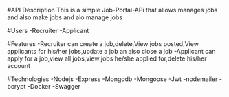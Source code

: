 #API Description
This is a simple Job-Portal-APi that allows manages jobs and also make jobs and alo manage jobs

#Users
-Recruiter
-Applicant

#Features
-Recruiter can create a job,delete,View jobs posted,View applicants for his/her jobs,update a job an also close a job
-Applicant can apply for a job,view all jobs,view jobs he/she applied for,delete his/her account

#Technologies
-Nodejs
-Express
-Mongodb
-Mongoose
-Jwt
-nodemailer
-bcrypt
-Docker
-Swagger
